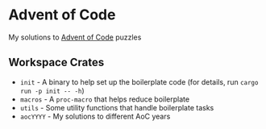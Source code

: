 # Advent of Code

My solutions to [Advent of Code](https://adventofcode.com/) puzzles

## Workspace Crates

* `init` - A binary to help set up the boilerplate code (for details, run `cargo run -p init -- -h`)
* `macros` - A `proc-macro` that helps reduce boilerplate
* `utils` - Some utility functions that handle boilerplate tasks
* `aocYYYY` - My solutions to different AoC years
